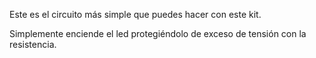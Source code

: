 Este es el circuito más simple que puedes hacer con este kit.

Simplemente enciende el led protegiéndolo de exceso de tensión con la resistencia.
